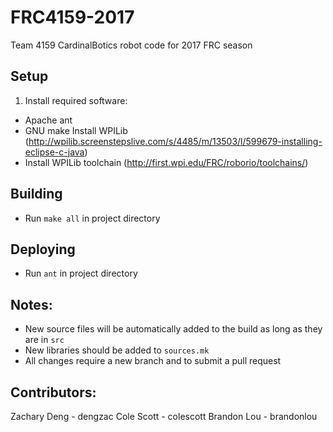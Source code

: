 # FRC4159-2017
Team 4159 CardinalBotics robot code for 2017 FRC season

## Setup
1. Install required software:
 - Apache ant
 - GNU make
 Install WPILib (http://wpilib.screenstepslive.com/s/4485/m/13503/l/599679-installing-eclipse-c-java)
- Install WPILib toolchain (http://first.wpi.edu/FRC/roborio/toolchains/)

## Building
- Run `make all` in project directory

## Deploying
- Run `ant` in project directory

## Notes:
- New source files will be automatically added to the build as long as they are in `src`
- New libraries should be added to `sources.mk`
- All changes require a new branch and to submit a pull request

## Contributors:
Zachary Deng - dengzac
Cole Scott - colescott
Brandon Lou - brandonlou
